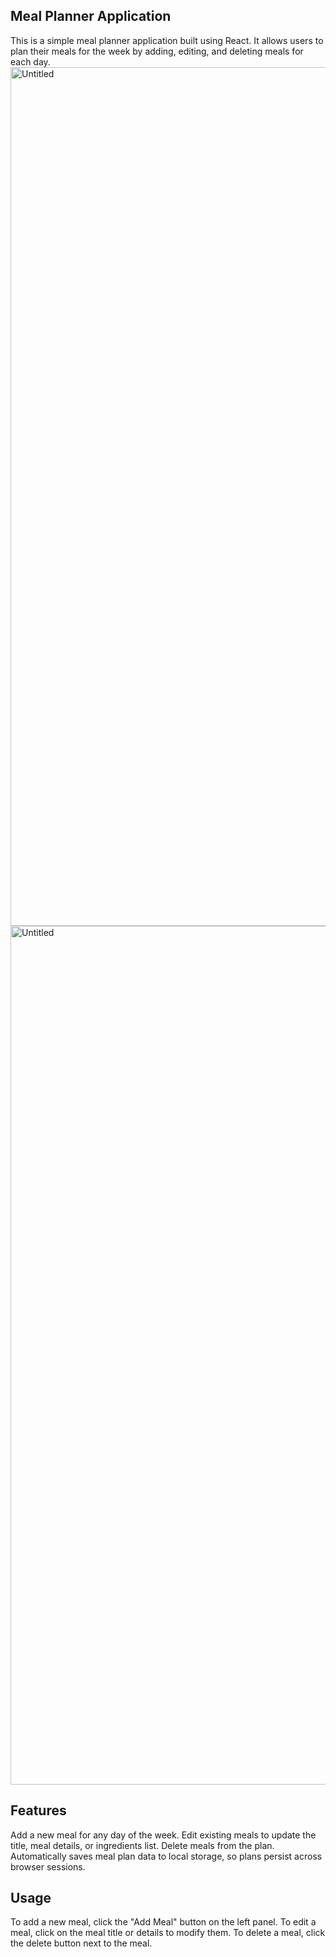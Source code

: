 ## Meal Planner Application
This is a simple meal planner application built using React. It allows users to plan their meals for the week by adding, editing, and deleting meals for each day.
<img width="1374" alt="Untitled" src="https://github.com/torry91/weekly-meal-plan/assets/149702982/7ae2ae18-2ee1-46f6-806f-9973a65d6778">
<img width="1374" alt="Untitled" src="https://github.com/torry91/weekly-meal-plan/assets/149702982/7ae2ae18-2ee1-46f6-806f-9973a65d6778">


## Features
Add a new meal for any day of the week.
Edit existing meals to update the title, meal details, or ingredients list.
Delete meals from the plan.
Automatically saves meal plan data to local storage, so plans persist across browser sessions.

## Usage
To add a new meal, click the "Add Meal" button on the left panel.
To edit a meal, click on the meal title or details to modify them.
To delete a meal, click the delete button next to the meal.

